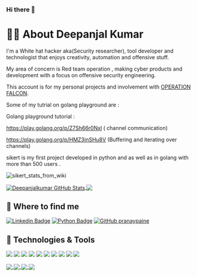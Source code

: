 ### Hi there 👋
# 👨‍💻 About Deepanjal Kumar

I'm a White hat hacker aka(Security researcher), tool developer and technologist that enjoys creativity, automation and offensive stuff.

My area of concern is Red team operation , making cyber products and development with a focus on offensive security engineering.

This account is for my personal projects and involvement with [OPERATION FALCON](https://github.com/operationfalcon).


Some of my tutrial on golang playground are :

Golang playground tutorial :

https://play.golang.org/p/Z7Sh66r0Nxl ( channel communication)

https://play.golang.org/p/HMZ3inSHu8V (Buffering and iterating over channels)

sikert is my first project developed in python and as well as in golang with more than 500 users .

![sikert_stats_from_wiki](https://user-images.githubusercontent.com/55708909/123974595-578eb400-d9da-11eb-89ee-f5766b3e07b3.png)


<a href="https://github.com/sponsors/Deepanjalkumar">
  <img align="center" src="https://github-readme-stats.vercel.app/api?username=Deepanjalkumar&show_icons=true&line_height=63&count_private=true&theme=dark" alt="Deepanjalkumar GitHub Stats" />
</a>

<a href="https://github.com/sponsors/Deepanjalkumar">
  <img align="center" src="https://github-readme-stats.vercel.app/api/top-langs/?username=Deepanjalkumar&hide=cmake&langs_count=10&line_height=35&theme=dark" />
</a>



## 🤔 Where to find me

[![Linkedin Badge](https://img.shields.io/badge/-Deepanjal%20kumar-blue?style=flat-square&logo=Linkedin&logoColor=white&link=https://www.linkedin.com/in/deepanjal-21041217b/)](www.linkedin.com/in/deepanjal-21041217b)
[![Python Badge](https://img.shields.io/badge/-Deepanjal%20kumar-blue?style=flat-square&logo=Python&logoColor=white&link=https://pypi.org/user/deepanjal/)](https://pypi.org/user/deepanjal/)
[![GitHub pranaypaine](https://img.shields.io/github/followers/Deepanjalkumar?label=follow&style=social)](https://github.com/Deepanjalkumar)


## 🔧 Technologies & Tools
![](https://img.shields.io/badge/OS-Linux-informational?style=flat&logo=linux&logoColor=white&color=2bbc8a)
![](https://img.shields.io/badge/Editor-IntelliJ_IDEA-informational?style=flat&logo=intellij-idea&logoColor=white&color=2bbc8a)
![](https://img.shields.io/badge/Code-Python-informational?style=flat&logo=python&logoColor=white&color=2bbc8a)
![](https://img.shields.io/badge/Code-JavaScript-informational?style=flat&logo=javascript&logoColor=white&color=2bbc8a)
![](https://img.shields.io/badge/Code-Golang-informational?style=flat&logo=go&logoColor=white&color=2bbc8a)
![](https://img.shields.io/badge/Shell-Bash-informational?style=flat&logo=gnu-bash&logoColor=white&color=2bbc8a)
![](https://img.shields.io/badge/Tools-PostgreSQL-informational?style=flat&logo=postgresql&logoColor=white&color=2bbc8a)
![](https://img.shields.io/badge/Tools-Docker-informational?style=flat&logo=docker&logoColor=white&color=2bbc8a)
![](https://img.shields.io/badge/Tools-Kubernetes-informational?style=flat&logo=kubernetes&logoColor=white&color=2bbc8a)
![](https://img.shields.io/badge/Cloud-Digital_Ocean-informational?style=flat&logo=digitalocean&logoColor=white&color=2bbc8a)
 


<a href="https://github.com/Deepanjalkumar/sikert">
  <img align="center" src="https://github-readme-stats.vercel.app/api/pin/?username=Deepanjalkumar&repo=sikert&title_color=ffffff&text_color=c9cacc&icon_color=2bbc8a&bg_color=1d1f21" />
</a>


<a href="https://github.com/Deepanjalkumar/axtrack">
  <img align="center" src="https://github-readme-stats.vercel.app/api/pin/?username=Deepanjalkumar&repo=axtrack&title_color=ffffff&text_color=c9cacc&icon_color=2bbc8a&bg_color=1d1f21" />
</a>    


<a href="https://github.com/Deepanjalkumar/sectrails">
  <img align="center" src="https://github-readme-stats.vercel.app/api/pin/?username=Deepanjalkumar&repo=sectrails&title_color=ffffff&text_color=c9cacc&icon_color=2bbc8a&bg_color=1d1f21" />
</a>   


<a href="https://github.com/Deepanjalkumar/hunter">
  <img align="center" src="https://github-readme-stats.vercel.app/api/pin/?username=Deepanjalkumar&repo=sectrails&title_color=ffffff&text_color=c9cacc&icon_color=2bbc8a&bg_color=1d1f21" />
</a>   




